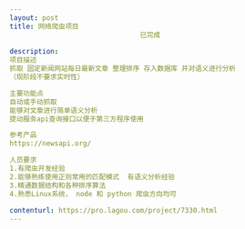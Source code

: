 ```yaml
---                
layout: post       
title: 网络爬虫项目
                                已完成
           
description: 
项目描述
抓取 固定新闻网站每日最新文章 整理排序 存入数据库 并对语义进行分析
（现阶段不要求实时性）

主要功能点
自动或手动抓取 
能够对文章进行简单语义分析 
提动服务api查询接口以便于第三方程序使用

参考产品
https://newsapi.org/

人员要求
1.有爬虫开发经验
2.能够熟练使用正则常用的匹配模式  有语义分析经验
3.精通数据结构和各种排序算法
4.熟悉Linux系统， node 和 python 爬虫方向均可
     
contenturl: https://pro.lagou.com/project/7330.html      
---                 
```


